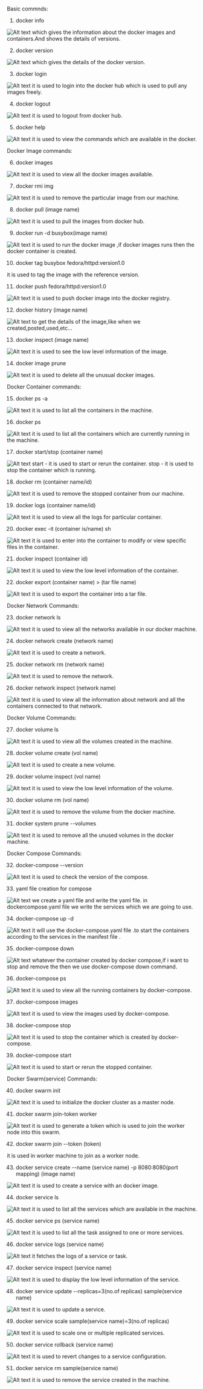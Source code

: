 Basic commnds:

1) docker info

![Alt text](<Screenshot (6).png>)
which gives the information about the docker images and containers.And shows the details of versions.

2) docker version

![Alt text](image.png)
which gives the details of the docker version.

3) docker login

![Alt text](image-1.png)
it is used to login into the docker hub which is used to pull any images freely.

4) docker logout

![Alt text](image-2.png)
it is used to logout from docker hub.

5) docker help

![Alt text](image-3.png)
it is used to view the commands which are available in the docker.

Docker Image commands:

6) docker images

![Alt text](image-4.png)
it is used to view all the docker images available.

7) docker rmi img

![Alt text](image-5.png)
it is used to remove the particular image from our machine.

8) docker pull (image name)

![Alt text](image-6.png)
it is used to pull the images from docker hub.

9) docker run -d busybox(image name)

![Alt text](image-7.png)
it is used to run the docker image ,if docker images runs then the docker container is created.

10) docker tag busybox fedora/httpd:version1.0

it is used to tag the image with the reference version.

11) docker push fedora/httpd:version1.0

![Alt text](image-8.png)
it is used to push docker image into the docker registry.

12) docker history (image name)

![Alt text](image-9.png)
to get the details of the image,like when we created,posted,used,etc...

13) docker inspect (image name)

![Alt text](image-10.png)
it is used to see the low level information of the image.

14) docker image prune

![Alt text](image-11.png) 
it is used to delete all the unusual docker images.

Docker Container commands:

15) docker ps -a

![Alt text](image-12.png)
it is used to list all the containers in the machine.

16) docker ps

![Alt text](image-13.png)
it is used to list all the containers which are currently running in the machine.

17) docker start/stop (container name)

![Alt text](image-14.png)
start - it is used to start or rerun the container.
stop - it is used to stop the container which is running.

18) docker rm (container name/id)

![Alt text](image-15.png)
it is used to remove the stopped container from our machine.

19) docker logs (container name/id)

![Alt text](image-16.png)
it is used to view all the logs for particular container.

20) docker exec -it (container is/name) sh

![Alt text](image-17.png)
it is used to enter into the container to modify or view specific files in the container.

21) docker inspect (container id)

![Alt text](image-18.png)
it is used to view the low level information of the container.

22) docker export (container name) > (tar file name)

![Alt text](image-19.png)
it is used to export the container into a tar file.

Docker Network Commands:

23) docker network ls

![Alt text](image-20.png)
it is used to view all the networks available in our docker machine.

24) docker network create (network name)

![Alt text](image-21.png)
it is used to create a network.

25) docker network rm (network name)

![Alt text](image-22.png)
it is used to remove the network.

26) docker network inspect (network name)

![Alt text](image-23.png)
it is used to view all the information about network and all the containers connected to that network.

Docker Volume Commands:

27) docker volume ls

![Alt text](image-24.png)
it is used to view all the volumes created in the machine.

28) docker volume create (vol name)

![Alt text](image-25.png)
it is used to create a new volume.

29) docker volume inspect (vol name)

![Alt text](image-26.png)
it is used to view the low level information of the volume.

30) docker volume rm (vol name)

![Alt text](image-27.png)
it is used to remove the volume from the docker machine.

31) docker system prune --volumes

![Alt text](image-28.png)
it is used to remove all the unused volumes in the docker machine.

Docker Compose Commands:

32) docker-compose --version

![Alt text](image-29.png)
it is used to check the version of the compose.

33) yaml file creation for compose

![Alt text](image-30.png)
we create a yaml file and write the yaml file.
in dockercompose.yaml file we write the services which we are going to use.

34) docker-compose up -d

![Alt text](image-31.png)
it will use the docker-compose.yaml file .to start the containers according to the services in the manifest file .

35) docker-compose down

![Alt text](image-32.png)
whatever the container created by docker compose,if i want to stop and remove the then we use docker-compose down command.

36) docker-compose ps

![Alt text](image-33.png)
it is used to view all the running containers by docker-compose.

37) docker-compose images

![Alt text](image-34.png)
it is used to view the images used by docker-compose.

38) docker-compose stop

![Alt text](image-35.png) 
it is used to stop the container which is created by docker-compose.

39) docker-compose start

![Alt text](image-36.png)
it is used to start or rerun the stopped container.

Docker Swarm(service) Commands:

40) docker swarm init

![Alt text](image-37.png)
it is used to initialize the docker cluster as a master node.

41) docker swarm join-token worker

![Alt text](image-38.png)
it is used to generate a token which is used to join the worker node into this swarm.

42) docker swarm join --token (token)

it is used in worker machine to join as a worker node.

43) docker service create --name (service name) -p 8080:8080(port mapping) (image name)

![Alt text](image-39.png)
it is used to create a service with an docker image.

44) docker service ls

![Alt text](image-40.png)
it is used to list all the services which are available in the machine.

45) docker service ps (service name)

![Alt text](image-41.png)
it is used to list all the task assigned to one or more services.

46) docker service logs (service name)

![Alt text](image-42.png)
it fetches the logs of a service or task.

47) docker service inspect (service name)

![Alt text](image-43.png)
it is used to display the low level information of the service.

48) docker service update --replicas=3(no.of replicas) sample(service name)

![Alt text](image-44.png)
it is used to update a service.

49) docker service scale sample(service name)=3(no.of replicas)

![Alt text](image-45.png)
it is used to scale one or multiple replicated services.

50) docker service rollback (service name)

![Alt text](image-46.png)
it is used to revert changes to a service configuration.

51) docker service rm sample(service name)

![Alt text](image-47.png)
it is used to remove the service created in the machine.


